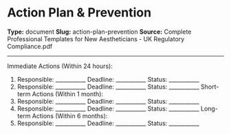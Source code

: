 # Action Plan & Prevention

**Type:** document
**Slug:** action-plan-prevention
**Source:** Complete Professional Templates for New Aestheticians - UK Regulatory Compliance.pdf

---

Immediate Actions (Within 24 hours):
1. Responsible: ___________ Deadline: ___________ Status: ___________
2. Responsible: ___________ Deadline: ___________ Status: ___________
Short-term Actions (Within 1 month):
1. Responsible: ___________ Deadline: ___________ Status: ___________
2. Responsible: ___________ Deadline: ___________ Status: ___________
Long-term Actions (Within 6 months):
1. Responsible: ___________ Deadline: ___________ Status: ___________